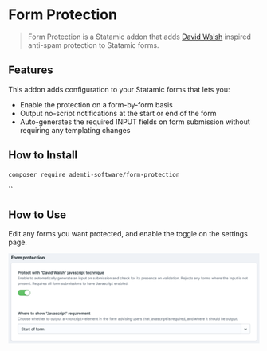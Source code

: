 # Form Protection

> Form Protection is a Statamic addon that adds [David Walsh](https://davidwalsh.name/wordpress-comment-spam) inspired anti-spam protection to Statamic forms.

## Features

This addon adds configuration to your Statamic forms that lets you:

- Enable the protection on a form-by-form basis
- Output no-script notifications at the start or end of the form
- Auto-generates the required INPUT fields on form submission without requiring any templating changes

## How to Install

``` bash
composer require ademti-software/form-protection
```
``
## How to Use

Edit any forms you want protected, and enable the toggle on the settings page.

![screenshot of settings page](https://github.com/ademti-software/form-protection/blob/screenshots/form-settings.png?raw=true)
